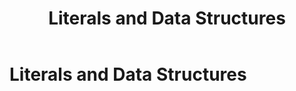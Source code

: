 ﻿---
layout: default
title: Literals and Data Structures
parent: Jyro Language Syntax
has_children: true
has_toc: false
permalink: /jyro/literals/
---

# Literals and Data Structures
